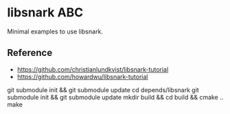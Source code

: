 # libsnark ABC

Minimal examples to use libsnark.

## Reference

- https://github.com/christianlundkvist/libsnark-tutorial
- https://github.com/howardwu/libsnark-tutorial

git submodule init && git submodule update
cd depends/libsnark
git submodule init && git submodule update
mkdir build && cd build && cmake ..
make



